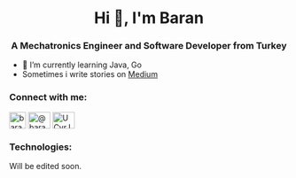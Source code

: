 <h1 align="center">Hi 👋, I'm Baran</h1>
<h3 align="center">A Mechatronics Engineer and Software Developer from Turkey</h3>

- 🌱 I’m currently learning Java, Go
- Sometimes i write stories on [Medium](https://baran-alhas.medium.com/)

<h3 align="left">Connect with me:</h3>
<p align="left">
<a href="https://www.linkedin.com/in/baranalhas/" target="blank"><img align="center" src="https://velanovascular.com/wp-content/uploads/2020/06/LinkedIn.png" alt="baranalhas" height="30" width="30" /></a>
<a href="https://baran-alhas.medium.com/" target="blank"><img align="center" src="https://cdn.jsdelivr.net/npm/simple-icons@3.0.1/icons/medium.svg" alt="@baran_alhas" height="30" width="40" /></a>
<a href="https://www.youtube.com/channel/UCvrJcfpecGTgEIrlkzsSh-A" target="blank"><img align="center" src="https://upload.wikimedia.org/wikipedia/commons/thumb/0/09/YouTube_full-color_icon_%282017%29.svg/2560px-YouTube_full-color_icon_%282017%29.svg.png" alt="UCvrJcfpecGTgEIrlkzsSh-A" height="30" width="40" /></a>
</p>
<h3 align="left">Technologies:</h3>
<p align="left">
Will be edited soon.
</p>
